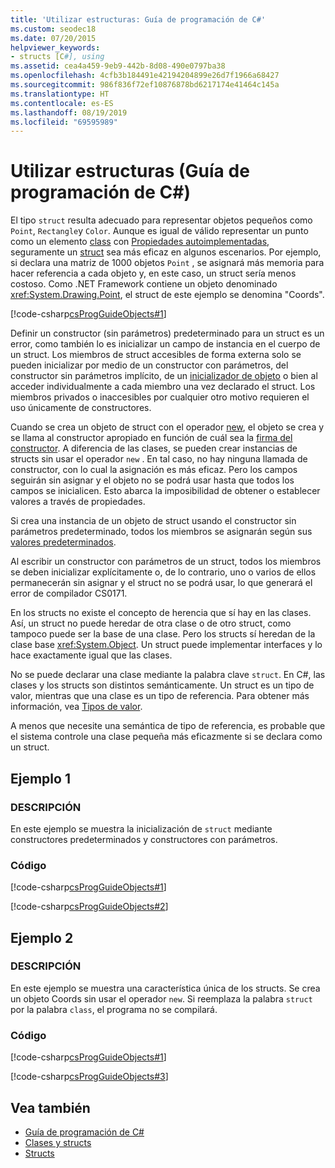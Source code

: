 ```yaml
---
title: 'Utilizar estructuras: Guía de programación de C#'
ms.custom: seodec18
ms.date: 07/20/2015
helpviewer_keywords:
- structs [C#], using
ms.assetid: cea4a459-9eb9-442b-8d08-490e0797ba38
ms.openlocfilehash: 4cfb3b184491e42194204899e26d7f1966a68427
ms.sourcegitcommit: 986f836f72ef10876878bd6217174e41464c145a
ms.translationtype: HT
ms.contentlocale: es-ES
ms.lasthandoff: 08/19/2019
ms.locfileid: "69595989"
---
```

# <a name="using-structs-c-programming-guide"></a>Utilizar estructuras (Guía de programación de C#)
El tipo `struct` resulta adecuado para representar objetos pequeños como `Point`, `Rectangle`y `Color`. Aunque es igual de válido representar un punto como un elemento [class](../../language-reference/keywords/class.md) con [Propiedades autoimplementadas](./auto-implemented-properties.md), seguramente un [struct](../../language-reference/keywords/struct.md) sea más eficaz en algunos escenarios. Por ejemplo, si declara una matriz de 1000 objetos `Point` , se asignará más memoria para hacer referencia a cada objeto y, en este caso, un struct sería menos costoso. Como .NET Framework contiene un objeto denominado <xref:System.Drawing.Point>, el struct de este ejemplo se denomina "Coords".  
  
 [!code-csharp[csProgGuideObjects#1](~/samples/snippets/csharp/VS_Snippets_VBCSharp/csProgGuideObjects/CS/Objects.cs#1)]  
  
 Definir un constructor (sin parámetros) predeterminado para un struct es un error, como también lo es inicializar un campo de instancia en el cuerpo de un struct. Los miembros de struct accesibles de forma externa solo se pueden inicializar por medio de un constructor con parámetros, del constructor sin parámetros implícito, de un [inicializador de objeto](./object-and-collection-initializers.md) o bien al acceder individualmente a cada miembro una vez declarado el struct. Los miembros privados o inaccesibles por cualquier otro motivo requieren el uso únicamente de constructores.
  
 Cuando se crea un objeto de struct con el operador [new](../../language-reference/operators/new-operator.md), el objeto se crea y se llama al constructor apropiado en función de cuál sea la [firma del constructor](./constructors.md#constructor-syntax). A diferencia de las clases, se pueden crear instancias de structs sin usar el operador `new` . En tal caso, no hay ninguna llamada de constructor, con lo cual la asignación es más eficaz. Pero los campos seguirán sin asignar y el objeto no se podrá usar hasta que todos los campos se inicialicen. Esto abarca la imposibilidad de obtener o establecer valores a través de propiedades.

 Si crea una instancia de un objeto de struct usando el constructor sin parámetros predeterminado, todos los miembros se asignarán según sus [valores predeterminados](../../language-reference/keywords/default-values-table.md).
  
 Al escribir un constructor con parámetros de un struct, todos los miembros se deben inicializar explícitamente o, de lo contrario, uno o varios de ellos permanecerán sin asignar y el struct no se podrá usar, lo que generará el error de compilador CS0171.  
  
 En los structs no existe el concepto de herencia que sí hay en las clases. Así, un struct no puede heredar de otra clase o de otro struct, como tampoco puede ser la base de una clase. Pero los structs sí heredan de la clase base <xref:System.Object>. Un struct puede implementar interfaces y lo hace exactamente igual que las clases.  
  
 No se puede declarar una clase mediante la palabra clave `struct`. En C#, las clases y los structs son distintos semánticamente. Un struct es un tipo de valor, mientras que una clase es un tipo de referencia. Para obtener más información, vea [Tipos de valor](../../language-reference/keywords/value-types.md).  
  
 A menos que necesite una semántica de tipo de referencia, es probable que el sistema controle una clase pequeña más eficazmente si se declara como un struct.  
  
## <a name="example-1"></a>Ejemplo 1  
  
### <a name="description"></a>DESCRIPCIÓN  
 En este ejemplo se muestra la inicialización de `struct` mediante constructores predeterminados y constructores con parámetros.  
  
### <a name="code"></a>Código  
 [!code-csharp[csProgGuideObjects#1](~/samples/snippets/csharp/VS_Snippets_VBCSharp/csProgGuideObjects/CS/Objects.cs#1)]  
  
 [!code-csharp[csProgGuideObjects#2](~/samples/snippets/csharp/VS_Snippets_VBCSharp/csProgGuideObjects/CS/Objects.cs#2)]  
  
## <a name="example-2"></a>Ejemplo 2  
  
### <a name="description"></a>DESCRIPCIÓN  
 En este ejemplo se muestra una característica única de los structs. Se crea un objeto Coords sin usar el operador `new`. Si reemplaza la palabra `struct` por la palabra `class`, el programa no se compilará.  
  
### <a name="code"></a>Código  
 [!code-csharp[csProgGuideObjects#1](~/samples/snippets/csharp/VS_Snippets_VBCSharp/csProgGuideObjects/CS/Objects.cs#1)]  
  
 [!code-csharp[csProgGuideObjects#3](~/samples/snippets/csharp/VS_Snippets_VBCSharp/csProgGuideObjects/CS/Objects.cs#3)]  
  
## <a name="see-also"></a>Vea también

- [Guía de programación de C#](../index.md)
- [Clases y structs](./index.md)
- [Structs](./structs.md)
